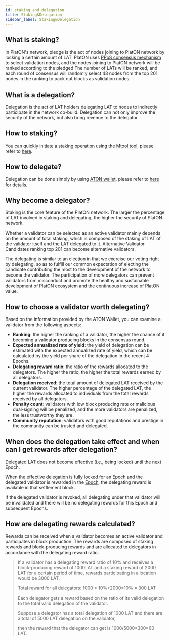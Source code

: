 ```yaml
---
id: staking_and_delegation
title: Staking&Delegation
sidebar_label: Staking&Delegation
---
```


## What is staking?
In PlatON's network, pledge is the act of nodes joining to PlatON network by locking a certain amount of LAT. PlatON uses [PPoS consensus mechanism](/docs/en/Economic_Model#ppos-consensus) to select validation nodes, and the nodes joining to PlatON network will be ranked according to the pledged The number of LATs will be ranked, and each round of consensus will randomly select 43 nodes from the top 201 nodes in the ranking to pack out blocks as validation nodes.

## What is a delegation?

Delegation is the act of LAT holders delegating LAT to nodes to indirectly participate in the network co-build. Delegation can not only improve the security of the network, but also bring revenue to the delegator.

## How to staking?

You can quickly initiate a staking operation using the [Mtool tool](/docs/en/OnLine_MTool_Manual), please refer to [here](/docs/en/Become_PlatON_Main_Verification#initiate-a-staking-operation).

## How to delegate?

Delegation can be done simply by using [ATON wallet](/docs/en/ATON-user-manual), please refer to [here](/docs/en/ATON-user-manual#delegate) for details.

## Why become a delegator?

Staking is the core feature of the PlatON network. The larger the percentage of LAT involved in staking and delegating, the higher the security of PlatON network.

Whether a validator can be selected as an active validator mainly depends on the amount of total staking, which is composed of the staking of LAT of the validator itself and the LAT delegated to it. Alternative Validator Candidates ranking top 201 can become alternative validators.

The delegating is similar to an election in that we exercise our voting right by delegating, so as to fulfill our common expectation of electing the candidate contributing the most to the development of the network to become the validator. The participation of more delegators can prevent validators from misconduct and promote the healthy and sustainable development of PlatON ecosystem and the continuous increase of PlatON value.

## How to choose a validator worth delegating?

Based on the information provided by the ATON Wallet, you can examine a validator from the following aspects:

- **Ranking**: the higher the ranking of a validator, the higher the chance of it becoming a validator producing blocks in the consensus round.
- **Expected annualized rate of yield**: the yield of delegation can be estimated with the expected annualized rate of yield, which can be calculated by the yield per share of the delegation in the recent 4 Epochs.
- **Delegating reward ratio**: the ratio of the rewards allocated to the delegators. The higher the ratio, the higher the total rewards earned by all delegators.
- **Delegation received**: the total amount of delegated LAT received by the current validator. The higher percentage of the delegated LAT, the higher the rewards allocated to individuals from the total rewards received by all delegators.
- **Penalty count**: validators with low block producing rate or malicious dual-signing will be penalized, and the more validators are penalized, the less trustworthy they are.
- **Community reputation**: validators with good reputations and prestige in the community can be trusted and delegated.

## When does the delegation take effect and when can I get rewards after delegation?

Delegated LAT does not become effective (i.e., being locked) until the next Epoch.

When the effective delegation is fully locked for an Epoch and the delegated validator is rewarded in the [Epoch](/docs/en/Economic_Model#the-business-cycle-in-platon), the delegating reward is available in that settlement block.

If the delegated validator is revoked, all delegating under that validator will be invalidated and there will be no delegating rewards for this Epoch and subsequent Epochs.

## How are delegating rewards calculated?

Rewards can be received when a validator becomes an active validator and participates in block production. The rewards are composed of staking rewards and block-producing rewards and are allocated to delegators in accordance with the delegating reward ratio.

> If a validator has a delegating reward ratio of 10% and receives a block-producing reward of 1000LAT and a staking reward of 2000 LAT for a certain period of time, rewards participating in allocation would be 3000 LAT.
>
>Total reward for all delegators: 1000 \* 10%+2000\*10% = 300 LAT
>
>Each delegator gets a reward based on the ratio of its valid delegation to the total valid delegation of the validator.
>
>Suppose a delegator has a total delegation of 1000 LAT and there are a total of 5000 LAT delegation on the validator,
>
>then the reward that the delegator can get is 1000/5000\*300=60 LAT.

